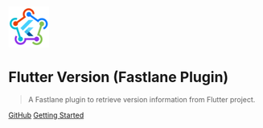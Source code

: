 <img src="assets/logo.png" width="16%"/>

# Flutter Version (Fastlane Plugin)

> A Fastlane plugin to retrieve version information from Flutter project.

[GitHub](https://github.com/tianhaoz95/fastlane-plugin-flutter_version)
[Getting Started](#flutter_version-fastlane-plugin)
